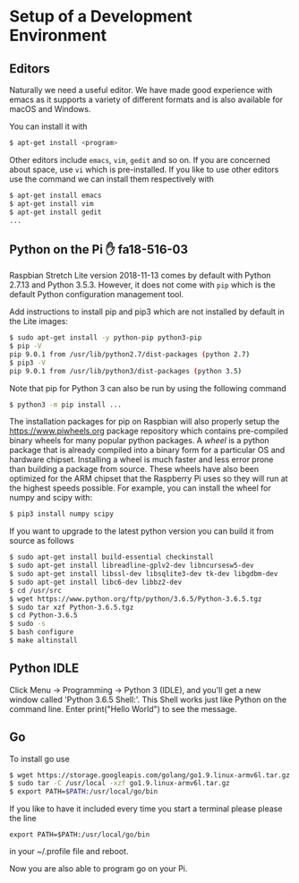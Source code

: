 # Setup of a Development Environment


## Editors

Naturally we need a useful editor. We have made good experience with
emacs as it supports a variety of different formats and is also
available for macOS and Windows.

You can install it with

```bash
$ apt-get install <program>
```

Other editors include `emacs`, `vim`, `gedit` and so on. If you are concerned
about space, use `vi` which is pre-installed. If you like to use other
editors use the command we can install them respectively with 

```bash
$ apt-get install emacs
$ apt-get install vim
$ apt-get install gedit
...
```

## Python on the Pi :hand: fa18-516-03

Raspbian Stretch Lite version 2018-11-13 comes by default with Python 2.7.13 and
Python 3.5.3. However, it does not come with `pip` which is the default Python
configuration management tool.

Add instructions to install pip and pip3 which are not installed by default in
the Lite images:

```bash
$ sudo apt-get install -y python-pip python3-pip
$ pip -V
pip 9.0.1 from /usr/lib/python2.7/dist-packages (python 2.7)
$ pip3 -V
pip 9.0.1 from /usr/lib/python3/dist-packages (python 3.5)
```

Note that pip for Python 3 can also be run by using the following command

```bash
$ python3 -m pip install ...
```

The installation packages for pip on Raspbian will also properly setup the
<https://www.piwheels.org> package repository which contains pre-compiled binary
wheels for many popular python packages. A *wheel* is a python package that is
already compiled into a binary form for a particular OS and hardware chipset.
Installing a wheel is much faster and less error prone than building a package
from source. These wheels have also been optimized for the ARM chipset that the
Raspberry Pi uses so they will run at the highest speeds possible. For example,
you can install the wheel for numpy and scipy with:

```bash
$ pip3 install numpy scipy
```

If you want to upgrade to the latest python version you can build it from source
as follows

```bash
$ sudo apt-get install build-essential checkinstall
$ sudo apt-get install libreadline-gplv2-dev libncursesw5-dev
$ sudo apt-get install libssl-dev libsqlite3-dev tk-dev libgdbm-dev
$ sudo apt-get install libc6-dev libbz2-dev
$ cd /usr/src
$ wget https://www.python.org/ftp/python/3.6.5/Python-3.6.5.tgz
$ sudo tar xzf Python-3.6.5.tgz
$ cd Python-3.6.5
$ sudo -s
$ bash configure
$ make altinstall
```
    
## Python IDLE

Click Menu -> Programming -> Python 3 (IDLE), and you'll get a new
window called 'Python 3.6.5 Shell:'. This Shell works just like Python
on the command line. Enter print("Hello World") to see the message.

## Go

To install go use

```bash
$ wget https://storage.googleapis.com/golang/go1.9.linux-armv6l.tar.gz
$ sudo tar -C /usr/local -xzf go1.9.linux-armv6l.tar.gz
$ export PATH=$PATH:/usr/local/go/bin
```

If you like to have it included every time you start a terminal please
please the line

```export PATH=$PATH:/usr/local/go/bin```

in your ~/.profile file and reboot.

Now you are also able to program go on your Pi.

